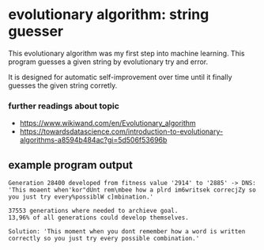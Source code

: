 # evolutionary algorithm: string guesser 

This evolutionary algorithm was my first step into machine learning. This program guesses a given string by evolutionary try and error.

It is designed for automatic self-improvement over time until it finally guesses the given string corretly.

### further readings about topic
* https://www.wikiwand.com/en/Evolutionary_algorithm
* https://towardsdatascience.com/introduction-to-evolutionary-algorithms-a8594b484ac?gi=5d506f53696b

## example program output
```
Generation 28400 developed from fitness value '2914' to '2885' -> DNS: 'This moaent when'kor"dUnt rem\mbee how a plrd im6writsek correcjZy so you just try every%possiblW c]mbination.'

37553 generations where needed to archieve goal.
13,96% of all generations could develop themselves.

Solution: 'This moment when you dont remember how a word is written correctly so you just try every possible combination.'
```
